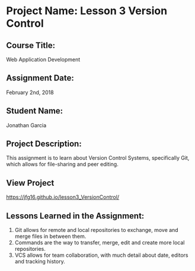 # Project Name:  Lesson 3 Version Control


## Course Title:
Web Application Development

## Assignment Date:  
February 2nd, 2018

## Student Name:  
Jonathan Garcia

## Project Description:
This assignment is to learn about Version Control Systems, specifically Git, which allows for file-sharing and peer editing.

## View Project
https://jfg16.github.io/lesson3_VersionControl/

## Lessons Learned in the Assignment:
1. Git allows for remote and local repositories to exchange, move and merge files in between them.
2. Commands are the way to transfer, merge, edit and create more local repositories.
3. VCS allows for team collaboration, with much detail about date, editors and tracking history.

